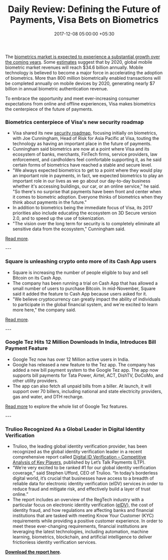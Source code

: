 ﻿---
title: 'Daily Review: Defining the Future of Payments, Visa Bets on Biometrics'
date: 2017-12-08 05:00:00 +05:30
categories:
- Biometrics
- Authentication & Security
- Insights
- Payments
tags:
- Asia
- Europe
- insights
- Square
- Trulioo
- US
- Visa
Image: "/uploads/vidabiometrics.jpg"
Person: Elena Mesropyan
category:
- Authentication & Security
- Payments
- Biometrics
- Insights
Markets:
- Asia
- Europe
- insights
- Square
- Trulioo
- US
- Visa
type: post
status: publish
layout: post
---

<p>The <a href="https://letstalkpayments.com/the-biometrics-market-is-expected-to-reach-a-value-of-30-bn-by-2021/">biometrics market is expected to experience a substantial growth over the coming years</a>. Some <a href="http://www.acuity-mi.com/GBMR_Report.php">estimates</a> suggest that by 2020, global mobile biometric market revenues will reach $34.6 billion annually. Mobile technology is believed to become a major force in accelerating the adoption of biometrics. More than 800 million biometrically enabled transactions will be completed annually on mobile devices by 2020, generating nearly $7 billion in annual biometric authentication revenue. </p>
<p>To embrace the opportunity and meet ever-increasing consumer expectations from online and offline experiences, Visa makes biometrics the centerpiece of the future of payments. </p>
<h3>Biometrics centerpiece of Visa's new security roadmap</h3>
<ul>
<li style="font-weight: 400;">Visa shared its new <a href="https://www.visa.com.au/pay-with-visa/security/future-of-security-roadmap.html">security roadmap</a>, focusing initially on biometrics, with Joe Cunningham, Head of Risk for Asia Pacific at Visa, touting the technology as having an important place in the future of payments.</li>
<li style="font-weight: 400;">Cunningham said biometrics are now at a point where Visa and its ecosystem of banks, merchants, FinTech firms, service providers, law enforcement, and cardholders feel comfortable supporting it, as he said certain forms of biometrics have reached a stable and secure level.</li>
<li style="font-weight: 400;">"We always expected biometrics to get to a point where they would play an important role in payments, in fact, we expected biometrics to play an important role in our lives as we go about our day-to-day business whether it's accessing buildings, our car, or an online service," he said. "So there's no surprise that payments have been front and center when it comes to biometric adoption. Everyone thinks of biometrics when they think about payments in the future."</li>
<li style="font-weight: 400;">In addition to biometrics being the immediate focus of Visa, its 2017 priorities also include educating the ecosystem on 3D Secure version 2.0, and to speed up the use of tokenization.</li>
<li style="font-weight: 400;">"The vision over the long term for security is to completely eliminate all sensitive data from the ecosystem," Cunningham said.</li>
</ul>
<p><a href="http://www.zdnet.com/article/biometrics-centrepiece-of-new-visa-security-roadmap/">Read more</a>.</p>
---
<h3>Square is unleashing crypto onto more of its Cash App users</h3>
<ul>
<li style="font-weight: 400;">Square is increasing the number of people eligible to buy and sell Bitcoin on its Cash App. </li>
<li style="font-weight: 400;">The company has been running a trial on Cash App that has allowed a small number of users to purchase Bitcoin. In mid-November, Square said it added the feature to Cash App because users asked for it.</li>
<li style="font-weight: 400;">"We believe cryptocurrency can greatly impact the ability of individuals to participate in the global financial system, and we're excited to learn more here," the company said.</li>
</ul>
<p><a href="http://www.businessinsider.com/square-is-unleashing-crypto-onto-more-of-its-user-base-2017-12">Read more</a>.</p>
---
<h3>Google Tez Hits 12 Million Downloads In India, Introduces Bill Payment Feature</h3>
<ul>
<li style="font-weight: 400;">Google Tez now has over 12 Million active users in India. </li>
<li style="font-weight: 400;">Google has released a new feature to the Tez app. The company has added a new bill payment system to the Google Tez app. The app now supports bill payments for Tata Power, Airtel, ACT, DishTV, DoCoMo, and other utility providers. </li>
<li style="font-weight: 400;">The app can also fetch all unpaid bills from a biller. At launch, it will support over 70 billers, including national and state electricity providers, gas and water, and DTH recharge.</li>
</ul>
<p><a href="https://www.androidhits.com/google-tez-hits-12-million-downloads-india-introduces-bill-payment-feature/">Read more</a> to explore the whole list of Google Tez features.</p>
---
<h3>Trulioo Recognized As a Global Leader in Digital Identity Verification</h3>
<ul>
<li style="font-weight: 400;">Trulioo, the leading global identity verification provider, has been recognized as the global identity verification leader in a recent comprehensive report called <a href="https://medici.letstalkpayments.com/research-categories/digital-id-verification-competitive-analysis-of-key-players">Digital ID Verification – Competitive Analysis of Key Players</a>, published by Let’s Talk Payments (LTP).</li>
<li style="font-weight: 400;">“We’re very excited to be ranked #1 for our global identity verification coverage,” said Stephen Ufford, CEO of Trulioo. “In today’s borderless digital world, it’s crucial that businesses have access to a breadth of reliable data for electronic identity verification (eIDV) services in order to reduce fraud and mitigate risk, and effectively build a layer of trust online.”</li>
<li style="font-weight: 400;">The report includes an overview of the RegTech industry with a particular focus on electronic identity verification (<a href="https://www.trulioo.com/product/identity-verification/global-business-verification/">eIDV</a>), the cost of identity fraud, and how regulations are affecting banks and financial institutions that are tasked with meeting Know Your Customer (KYC) requirements while providing a positive customer experience. In order to meet these ever-changing requirements, financial institutions are leveraging the latest technologies, including automation, machine learning, biometrics, blockchain, and artificial intelligence to deliver frictionless identity verification services.</li>
</ul>
<p><strong><a href="https://medici.letstalkpayments.com/research-categories/digital-id-verification-competitive-analysis-of-key-players">Download the report here</a>.</strong></p>
